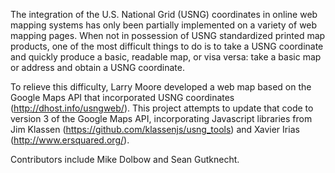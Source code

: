 The integration of the U.S. National Grid (USNG) coordinates in online web mapping systems has only been partially implemented on a variety of web mapping pages. When not in possession of USNG standardized printed map products, one of the most difficult things to do is to take a USNG coordinate and quickly produce a basic, readable map, or visa versa: take a basic map or address and obtain a USNG coordinate.

To relieve this difficulty, Larry Moore developed a web map based on the Google Maps API that incorporated USNG coordinates (http://dhost.info/usngweb/). This project attempts to update that code to version 3 of the Google Maps API, incorporating Javascript libraries from Jim Klassen (https://github.com/klassenjs/usng_tools) and Xavier Irias (http://www.ersquared.org/). 

Contributors include Mike Dolbow and Sean Gutknecht.
